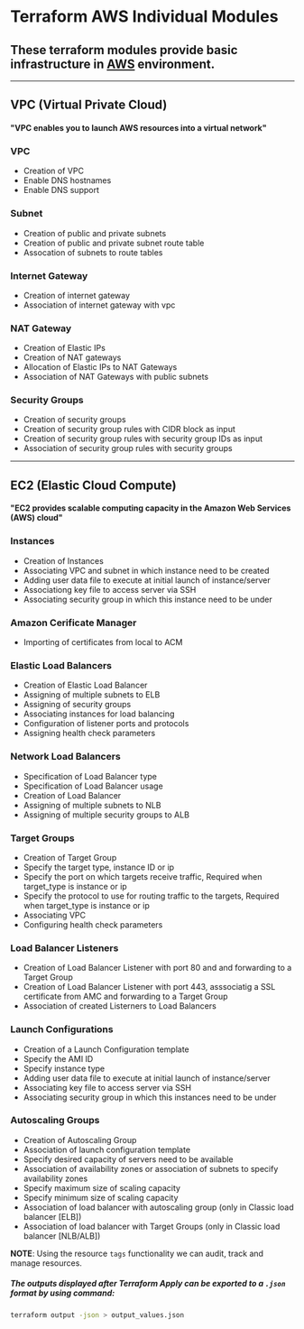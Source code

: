 Terraform AWS Individual Modules
=================================
## These terraform modules provide basic infrastructure in [AWS](https://aws.amazon.com) environment.
---------------------------------
## VPC (Virtual Private Cloud)
#### "VPC enables you to launch AWS resources into a virtual network"

### VPC
- Creation of VPC
- Enable DNS hostnames
- Enable DNS support
### Subnet
- Creation of public and private subnets
- Creation of public and private subnet route table
- Assocation of subnets to route tables
### Internet Gateway
- Creation of internet gateway
- Association of internet gateway with vpc
### NAT Gateway
- Creation of Elastic IPs
- Creation of NAT gateways
- Allocation of Elastic IPs to NAT Gateways
- Association of NAT Gateways with public subnets
### Security Groups
- Creation of security groups
- Creation of security group rules with CIDR block as input
- Creation of security group rules with security group IDs as input
- Association of security group rules with security groups
---------------------------------------------------------------------
## EC2 (Elastic Cloud Compute)
#### "EC2 provides scalable computing capacity in the Amazon Web Services (AWS) cloud"

### Instances
- Creation of Instances
- Associating VPC and subnet in which instance need to be created
- Adding user data file to execute at initial launch of instance/server
- Associationg key file to access server via SSH
- Associating security group in which this instance need to be under
### Amazon Cerificate Manager
- Importing of certificates from local to ACM
### Elastic Load Balancers
- Creation of Elastic Load Balancer
- Assigning of multiple subnets to ELB
- Assigning of security groups
- Associating instances for load balancing
- Configuration of listener ports and protocols
- Assigning health check parameters
### Network Load Balancers
- Specification of Load Balancer type
- Specification of Load Balancer usage
- Creation of Load Balancer
- Assigning of multiple subnets to NLB
- Assigning of multiple security groups to ALB
### Target Groups
- Creation of Target Group
- Specify the target type, instance ID or ip
- Specify the port on which targets receive traffic, Required when target_type is instance or ip
- Specify the protocol to use for routing traffic to the targets, Required when target_type is instance or ip
- Associating VPC
- Configuring health check parameters
### Load Balancer Listeners
- Creation of Load Balancer Listener with port 80 and and forwarding to a Target Group
- Creation of Load Balancer Listener with port 443, asssociatig a SSL certificate from AMC and forwarding to a Target Group
- Association of created Listerners to Load Balancers
### Launch Configurations
- Creation of a Launch Configuration template
- Specify the AMI ID
- Specify instance type
- Adding user data file to execute at initial launch of instance/server
- Associating key file to access server via SSH
- Associating security group in which this instances need to be under
### Autoscaling Groups
- Creation of Autoscaling Group
- Association of launch configuration template
- Specify desired capacity of servers need to be available
- Association of availability zones or association of subnets to specify availability zones
- Specify maximum size of scaling capacity
- Specify minimum size of scaling capacity
- Association of load balancer with autoscaling group (only in Classic load balancer [ELB])
- Association of load balancer with Target Groups (only in Classic load balancer [NLB/ALB])


**NOTE**: Using the resource `tags` functionality we can audit, track and manage resources.

##### The outputs displayed after Terraform Apply can be exported to a `.json` format by using command: 
```bash
terraform output -json > output_values.json
```
